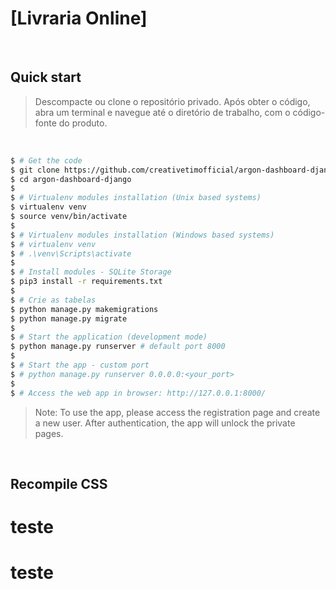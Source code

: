 # [Livraria Online]

<br/>

## Quick start

> Descompacte ou clone o repositório privado. Após obter o código, abra um terminal e navegue até o diretório de trabalho, com o código-fonte do produto.

<br />

```bash
$ # Get the code
$ git clone https://github.com/creativetimofficial/argon-dashboard-django.git
$ cd argon-dashboard-django
$
$ # Virtualenv modules installation (Unix based systems)
$ virtualenv venv
$ source venv/bin/activate
$
$ # Virtualenv modules installation (Windows based systems)
$ # virtualenv venv
$ # .\venv\Scripts\activate
$
$ # Install modules - SQLite Storage
$ pip3 install -r requirements.txt
$
$ # Crie as tabelas
$ python manage.py makemigrations
$ python manage.py migrate
$
$ # Start the application (development mode)
$ python manage.py runserver # default port 8000
$
$ # Start the app - custom port
$ # python manage.py runserver 0.0.0.0:<your_port>
$
$ # Access the web app in browser: http://127.0.0.1:8000/
```

> Note: To use the app, please access the registration page and create a new user. After authentication, the app will unlock the private pages.


<br />

## Recompile CSS

# teste
# teste
